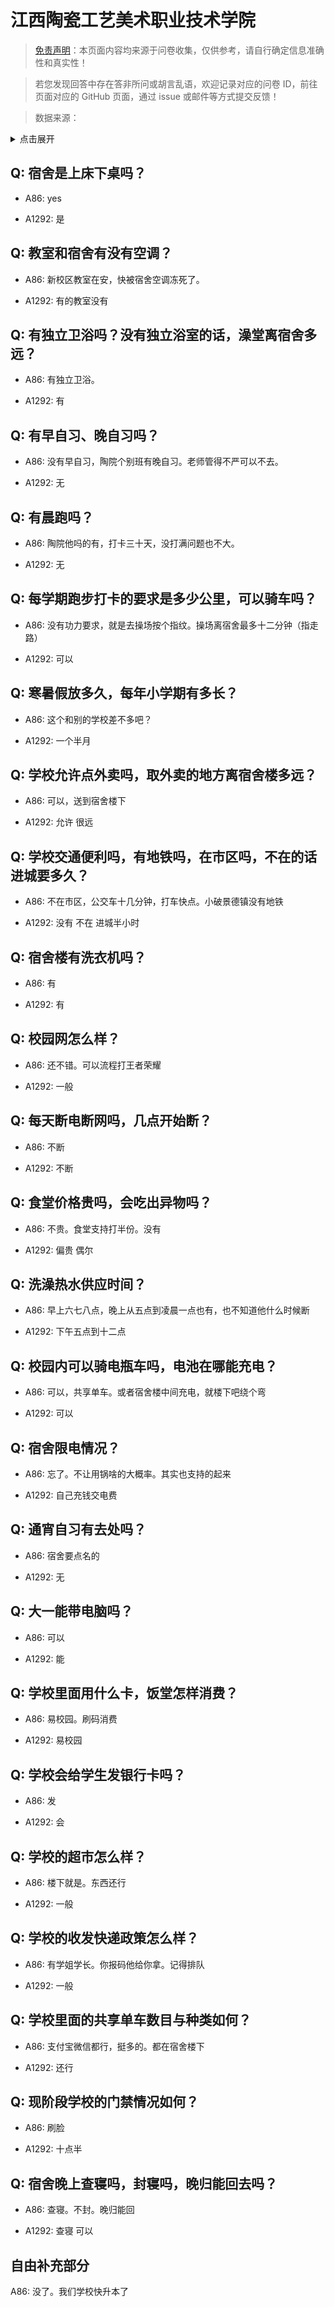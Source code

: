 # 江西陶瓷工艺美术职业技术学院

> [免责声明](https://colleges.chat/#_3)：本页面内容均来源于问卷收集，仅供参考，请自行确定信息准确性和真实性！

> 若您发现回答中存在答非所问或胡言乱语，欢迎记录对应的问卷 ID，前往页面对应的 GitHub 页面，通过 issue 或邮件等方式提交反馈！

> 数据来源：

<details><summary>点击展开</summary>
<ul>
<li>A86: 匿名 (2021 年 06 月)</li>
<li>A1292: 匿名 (2021 年 06 月)</li>
</ul>
</details>

## Q: 宿舍是上床下桌吗？

- A86: yes

- A1292: 是

## Q: 教室和宿舍有没有空调？

- A86: 新校区教室在安，快被宿舍空调冻死了。

- A1292: 有的教室没有

## Q: 有独立卫浴吗？没有独立浴室的话，澡堂离宿舍多远？

- A86: 有独立卫浴。

- A1292: 有

## Q: 有早自习、晚自习吗？

- A86: 没有早自习，陶院个别班有晚自习。老师管得不严可以不去。

- A1292: 无

## Q: 有晨跑吗？

- A86: 陶院他吗的有，打卡三十天，没打满问题也不大。

- A1292: 无

## Q: 每学期跑步打卡的要求是多少公里，可以骑车吗？

- A86: 没有功力要求，就是去操场按个指纹。操场离宿舍最多十二分钟（指走路）

- A1292: 可以

## Q: 寒暑假放多久，每年小学期有多长？

- A86: 这个和别的学校差不多吧？

- A1292: 一个半月

## Q: 学校允许点外卖吗，取外卖的地方离宿舍楼多远？

- A86: 可以，送到宿舍楼下

- A1292: 允许 很远

## Q: 学校交通便利吗，有地铁吗，在市区吗，不在的话进城要多久？

- A86: 不在市区，公交车十几分钟，打车快点。小破景德镇没有地铁

- A1292: 没有 不在 进城半小时

## Q: 宿舍楼有洗衣机吗？

- A86: 有

- A1292: 有

## Q: 校园网怎么样？

- A86: 还不错。可以流程打王者荣耀

- A1292: 一般

## Q: 每天断电断网吗，几点开始断？

- A86: 不断

- A1292: 不断

## Q: 食堂价格贵吗，会吃出异物吗？

- A86: 不贵。食堂支持打半份。没有

- A1292: 偏贵 偶尔

## Q: 洗澡热水供应时间？

- A86: 早上六七八点，晚上从五点到凌晨一点也有，也不知道他什么时候断

- A1292: 下午五点到十二点

## Q: 校园内可以骑电瓶车吗，电池在哪能充电？

- A86: 可以，共享单车。或者宿舍楼中间充电，就楼下吧绕个弯

- A1292: 可以

## Q: 宿舍限电情况？

- A86: 忘了。不让用锅啥的大概率。其实也支持的起来

- A1292: 自己充钱交电费

## Q: 通宵自习有去处吗？

- A86: 宿舍要点名的

- A1292: 无

## Q: 大一能带电脑吗？

- A86: 可以

- A1292: 能

## Q: 学校里面用什么卡，饭堂怎样消费？

- A86: 易校园。刷码消费

- A1292: 易校园

## Q: 学校会给学生发银行卡吗？

- A86: 发

- A1292: 会

## Q: 学校的超市怎么样？

- A86: 楼下就是。东西还行

- A1292: 一般

## Q: 学校的收发快递政策怎么样？

- A86: 有学姐学长。你报码他给你拿。记得排队

- A1292: 一般

## Q: 学校里面的共享单车数目与种类如何？

- A86: 支付宝微信都行，挺多的。都在宿舍楼下

- A1292: 还行

## Q: 现阶段学校的门禁情况如何？

- A86: 刷脸

- A1292: 十点半

## Q: 宿舍晚上查寝吗，封寝吗，晚归能回去吗？

- A86: 查寝。不封。晚归能回

- A1292: 查寝 可以

## 自由补充部分

A86: 没了。我们学校快升本了